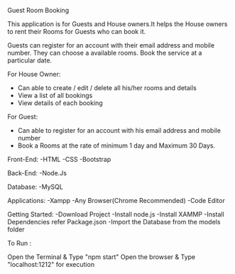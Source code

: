 Guest Room Booking

This application is for Guests and House owners.It helps the House owners to rent their Rooms for Guests who can book it.

Guests can register for an account with their email address and mobile number.
They can choose a available rooms.
Book the service at a particular date.

For House Owner:
- Can able to create / edit / delete all his/her rooms and details
- View a list of all bookings 
- View details of each booking

For Guest:
- Can able to register for an account with his email address and mobile number
- Book a Rooms at the rate of minimum 1 day and Maximum 30 Days.

Front-End:
  -HTML
  -CSS
  -Bootstrap

Back-End:
  -Node.Js

Database:
  -MySQL

Applications:
  -Xampp
  -Any Browser(Chrome Recommended)
  -Code Editor

Getting Started: 
    -Download Project
    -Install node.js
    -Install XAMMP
    -Install Dependencies refer Package.json
    -Import the Database from the models folder 

To Run :

  Open the Terminal & Type "npm start"
  Open  the browser & Type "localhost:1212" for execution
